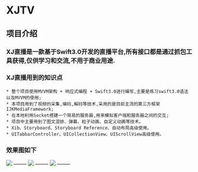 # XJTV
## 项目介绍
### XJ直播是一款基于Swift3.0开发的直播平台,所有接口都是通过抓包工具获得,仅供学习和交流,不用于商业用途.
### XJ直播用到的知识点
```
* 整个项目使用MVVM架构 + 响应式编程 + Swift3.0进行编写,主要是练习swift3.0语法以及MVVM的使用;
* 本项目用到了视频的采集,编码,解码等技术,采用的是目前主流的第三方框架IJKMediaFramework;
* 在本地利用Socket搭建一个简易的服务器,用来模拟客户端和服务器之间的交互;
* 项目中主要用到了图文混排、弹幕、粒子动画、自定义动画等技术。
* Xib、Storyboard、Storyboard Reference、自动布局高级使用。
* UITabbarController、UICollectionView、UIScrollView高级使用。
```
### 效果图如下

![](https://github.com/Paulpang/XJTV/blob/master/效果图1.gif) 
——–
![](https://github.com/Paulpang/XJTV/blob/master/效果图2.gif) 
——–
![](https://github.com/Paulpang/XJTV/blob/master/效果图3.gif) 
——–
